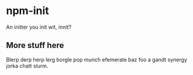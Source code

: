 # npm-init

An initter you init wit, innit?








































<extoc></extoc>

## More stuff here

Blerp derp herp lerg borgle pop munch efemerate baz foo a gandt synergy
jorka chatt slurm.
